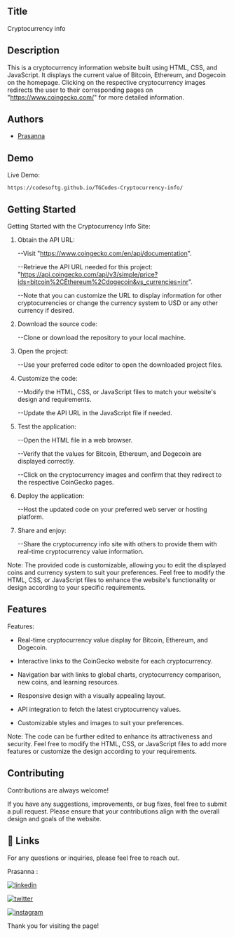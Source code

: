 
## Title

 Cryptocurrency info

## Description 

This is a cryptocurrency information website built using HTML, CSS, and JavaScript. It displays the current value of Bitcoin, Ethereum, and Dogecoin on the homepage. Clicking on the respective cryptocurrency images redirects the user to their corresponding pages on "https://www.coingecko.com/" for more detailed information.


## Authors

- [Prasanna](https://github.com/Prasanna02) 


## Demo

Live Demo:

    https://codesoftg.github.io/TGCodes-Cryptocurrency-info/
## Getting Started

Getting Started with the Cryptocurrency Info Site:

1. Obtain the API URL:
    
    --Visit "https://www.coingecko.com/en/api/documentation".
    
    --Retrieve the API URL needed for this project: "https://api.coingecko.com/api/v3/simple/price?ids=bitcoin%2CEthereum%2Cdogecoin&vs_currencies=inr".
    
    --Note that you can customize the URL to display information for other cryptocurrencies or change the currency system to USD or any other currency if desired.

2. Download the source code:
    
    --Clone or download the repository to your local machine.

3. Open the project:
    
    --Use your preferred code editor to open the downloaded project files.

4. Customize the code:
    
    --Modify the HTML, CSS, or JavaScript files to match your website's design and requirements.
    
    --Update the API URL in the JavaScript file if needed.

5. Test the application:
    
    --Open the HTML file in a web browser.
    
    --Verify that the values for Bitcoin, Ethereum, and Dogecoin are displayed correctly.
    
    --Click on the cryptocurrency images and confirm that they redirect to the respective CoinGecko pages.

6. Deploy the application:
    
    --Host the updated code on your preferred web server or hosting platform.

7. Share and enjoy:
    
    --Share the cryptocurrency info site with others to provide them with real-time cryptocurrency value information.

Note: The provided code is customizable, allowing you to edit the displayed coins and currency system to suit your preferences. Feel free to modify the HTML, CSS, or JavaScript files to enhance the website's functionality or design according to your specific requirements.
## Features

Features:
- Real-time cryptocurrency value display for Bitcoin, Ethereum, and Dogecoin.

- Interactive links to the CoinGecko website for each cryptocurrency.

- Navigation bar with links to global charts, cryptocurrency comparison, new coins, and learning resources.

- Responsive design with a visually appealing layout.

- API integration to fetch the latest cryptocurrency values.

- Customizable styles and images to suit your preferences.


Note: The code can be further edited to enhance its attractiveness and security. Feel free to modify the HTML, CSS, or JavaScript files to add more features or customize the design according to your requirements.
## Contributing

Contributions are always welcome!

If you have any suggestions, improvements, or bug fixes, feel free to submit a pull request. Please ensure that your contributions align with the overall design and goals of the website. 


## 🔗 Links

For any questions or inquiries, please feel free to reach out. 

Prasanna :

[![linkedin](https://img.shields.io/badge/linkedin-0A66C2?style=for-the-badge&logo=linkedin&logoColor=white)](https://www.linkedin.com/in/prasanna1572/)


[![twitter](https://img.shields.io/badge/twitter-1DA1F2?style=for-the-badge&logo=twitter&logoColor=white)](https://twitter.com/Hirthik_cham)

[![instagram](https://img.shields.io/badge/instagram-E4405F?style=for-the-badge&logo=instagram&logoColor=white)](https://www.instagram.com/moonstrucktraveller003/)


Thank you for visiting the page!